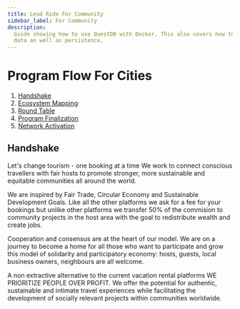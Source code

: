 ```yaml
---
title: Lead Ride For Community
sidebar_label: For Community
description:
  Guide showing how to use QuestDB with Docker. This also covers how to import
  data as well as persistence.
---
```


# Program Flow For Cities
1. [Handshake](#Handshake)
2. [Ecosystem Mapping](#ecosystem)
3. [Round Table](#round-table)
3. [Program Finalization](#lead-ride-program-finalization)
4. [Network Activation](#lead-ride-network-activation )




## Handshake
 Let's change tourism - one booking at a time
We work to connect conscious travellers with fair hosts to promote stronger, more sustainable and equitable communities all around the world.

We are inspired by Fair Trade, Circular Economy and Sustainable Development Goals. Like all the other platforms we ask for a fee for your bookings but unlike other platforms we transfer 50% of the commision to community projects in the host area with the goal to redistribute wealth and create jobs.

Cooperation and consensus are at the heart of our model. We are on a journey to become a home for all those who want to participate and grow this model of solidarity and participatory economy: hosts, guests, local business owners, neighbours are all welcome.

A non extractive alternative to the current vacation rental platforms
WE PRIORITIZE PEOPLE OVER PROFIT.
We offer the potential for authentic, sustainable and intimate travel experiences while facilitating the development of socially relevant projects within communities worldwide.